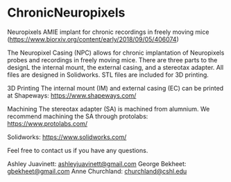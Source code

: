# ChronicNeuropixels
Neuropixels AMIE implant for chronic recordings in freely moving mice (https://www.biorxiv.org/content/early/2018/09/05/406074)

The Neuropixel Casing (NPC) allows for chronic implantation of Neuropixels probes and recordings in freely moving mice.
There are three parts to the designL the internal mount, the external casing, and a stereotax adapter. All files are designed
in Solidworks. STL files are included for 3D printing. 

3D Printing
The internal mount (IM) and external casing (EC) can be printed at Shapeways: https://www.shapeways.com/

Machining
The stereotax adapter (SA) is machined from alumnium. We recommend machining the SA through protolabs: https://www.protolabs.com/


Solidworks: https://www.solidworks.com/


Feel free to contact us if you have any questions.

Ashley Juavinett: ashleyjuavinett@gmail.com
George Bekheet: gbekheet@gmail.com
Anne Churchland: churchland@cshl.edu

